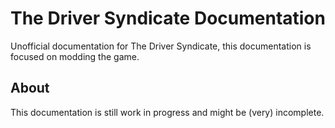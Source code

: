 # The Driver Syndicate Documentation
 
Unofficial documentation for The Driver Syndicate, this documentation is focused on modding the game.

## About

This documentation is still work in progress and might be (very) incomplete.
